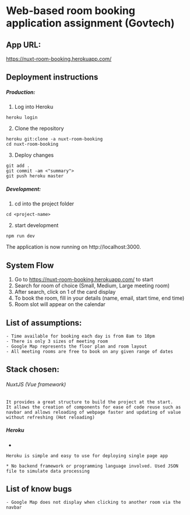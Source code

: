 # Web-based room booking application assignment (Govtech)

App URL: 
-
https://nuxt-room-booking.herokuapp.com/

Deployment instructions
-
##### Production:
1. Log into Heroku
`````
heroku login
`````
2. Clone the repository
`````
heroku git:clone -a nuxt-room-booking
cd nuxt-room-booking
`````

3. Deploy changes
`````
git add .
git commit -am <"summary">
git push heroku master
`````


##### Development:
1. cd into the project folder
`````
cd <project-name>
`````
2. start development
`````
npm run dev
`````
The application is now running on http://localhost:3000.

System Flow
-
1. Go to https://nuxt-room-booking.herokuapp.com/ to start
2. Search for room of choice (Small, Medium, Large meeting room)
3. After search, click on 1 of the card display
4. To book the room, fill in your details (name, email, start time, end time)
5. Room slot will appear on the calendar

List of assumptions:
-
```
- Time available for booking each day is from 8am to 10pm
- There is only 3 sizes of meeting room
- Google Map represents the floor plan and room layout
- All meeting rooms are free to book on any given range of dates
```

Stack chosen:
-
###### NuxtJS (Vue framework)
```
It provides a great structure to build the project at the start. 
It allows the creation of components for ease of code reuse such as navbar and allows reloading of webpage faster and updating of value without refreshing (Hot reloading)
```
##### Heroku
-
```
Heroku is simple and easy to use for deploying single page app

* No backend framework or programming language involved. Used JSON file to simulate data processing
```

List of know bugs
-
```
- Google Map does not display when clicking to another room via the navbar
```


